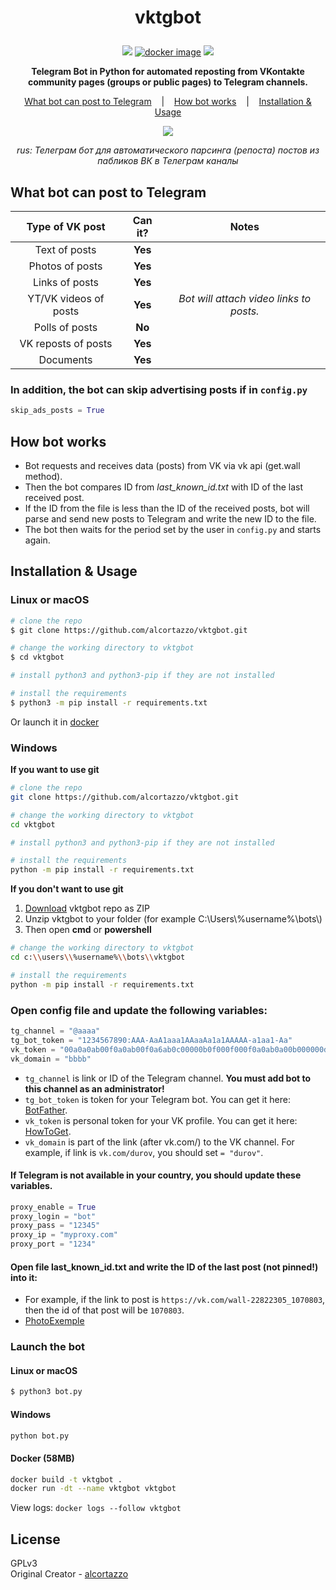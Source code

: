 
<h1 id="-p-align-center-vktgbot-v0-8"><p align="center">vktgbot</h1>
<p align=center>
    <a target="_blank" href="https://www.python.org/downloads/" title="Python Version"><img src="https://img.shields.io/badge/python-%3E=_3.6-purple.svg"></a>
    <a target="_blank" href="https://github.com/alcortazzo/vktgbot/releases"><img alt="docker image" src="https://img.shields.io/github/v/release/alcortazzo/vktgbot?include_prereleases"></a>
    <a target="_blank" href="LICENSE" title="License: GPL-3.0"><img src="https://img.shields.io/github/license/alcortazzo/vktgbot.svg?color=red"></a>
</p>    
<p align="center"><b>Telegram Bot in Python for automated reposting from VKontakte community pages (groups or public pages) to Telegram channels.</b></p>

<p align="center">
    <a href="#what-bot-can-post-to-telegram">What bot can post to Telegram</a>
    &nbsp;&nbsp;&nbsp;|&nbsp;&nbsp;&nbsp;
    <a href="#how-bot-works">How bot works</a>
    &nbsp;&nbsp;&nbsp;|&nbsp;&nbsp;&nbsp;
    <a href="#installation--usage">Installation & Usage</a>
</p>
<p align="center">
<a href="https://youtu.be/DyLmaJg0v-w?t=3">
<img src="https://github.com/alcortazzo/vktgbot/blob/master/images/code.png"/>
</a>
</p>
<p align="center"><i>rus: Телеграм бот для автоматического парсинга (репоста) постов из пабликов ВК в Телеграм каналы</i></p>

## What bot can post to Telegram
|    Type of VK post    | Can it? |                       Notes                       |
| :-------------------: | :-----: | :-----------------------------------------------: |
|     Text of posts     | **Yes** |
|    Photos of posts    | **Yes** |
|    Links of posts     | **Yes** |
| YT/VK videos of posts | **Yes** |      *Bot will attach video links to posts.*      |
|    Polls of posts     | **No**  |
|  VK reposts of posts  | **Yes** |
|       Documents       | **Yes** |

### In addition, the bot can skip advertising posts if in `config.py`
```python
skip_ads_posts = True
```

## How bot works
* Bot requests and receives data (posts) from VK via vk api (get.wall method).
* Then the bot compares ID from *last_known_id.txt* with ID of the last received post.
* If the ID from the file is less than the ID of the received posts, bot will parse and send new posts to Telegram and write the new ID to the file.
* The bot then waits for the period set by the user in `config.py` and starts again.

## Installation & Usage
### Linux or macOS
```bash
# clone the repo
$ git clone https://github.com/alcortazzo/vktgbot.git

# change the working directory to vktgbot
$ cd vktgbot

# install python3 and python3-pip if they are not installed

# install the requirements
$ python3 -m pip install -r requirements.txt
```
Or launch it in [docker](#docker-58mb)

### Windows
 **If you want to use git**
```bash
# clone the repo
git clone https://github.com/alcortazzo/vktgbot.git

# change the working directory to vktgbot
cd vktgbot

# install python3 and python3-pip if they are not installed

# install the requirements
python -m pip install -r requirements.txt
```
**If you don't want to use git**
1. [Download](https://github.com/alcortazzo/vktgbot/archive/master.zip)  vktgbot repo as ZIP
2. Unzip vktgbot to your folder (for example C:\\Users\\%username%\\bots\\)
3. Then open **cmd** or **powershell**
```bash
# change the working directory to vktgbot
cd c:\\users\\%username%\\bots\\vktgbot

# install the requirements
python -m pip install -r requirements.txt
```
### Open **config** file and update the following variables:
```python
tg_channel = "@aaaa"
tg_bot_token = "1234567890:AAA-AaA1aaa1AAaaAa1a1AAAAA-a1aa1-Aa"
vk_token = "00a0a0ab00f0a0ab00f0a6ab0c00000b0f000f000f0a0ab0a00b000000dd00000000de0"
vk_domain = "bbbb"
```
* `tg_channel` is link or ID of the Telegram channel. **You must add bot to this channel as an administrator!**
* `tg_bot_token` is token for your Telegram bot. You can get it here: [BotFather](https://t.me/BotFather).
* `vk_token` is personal token for your VK profile. You can get it here: [HowToGet](https://github.com/alcortazzo/vktgbot/wiki/How-to-get-personal-access-token).
* `vk_domain` is part of the link (after vk.com/) to the VK channel. For example, if link is `vk.com/durov`, you should set `= "durov"`.
#### If Telegram is not available in your country, you should update these variables.
```python
proxy_enable = True
proxy_login = "bot"  
proxy_pass = "12345"  
proxy_ip = "myproxy.com"  
proxy_port = "1234"
```
#### Open file **last_known_id.txt** and write the ID of the last post (not pinned!) into it:
* For example, if the link to post is `https://vk.com/wall-22822305_1070803`, then the id of that post will be `1070803`.
* [PhotoExemple](https://i.imgur.com/eWpso0C.png)
### Launch the bot
#### Linux or macOS
```bash
$ python3 bot.py
```
#### Windows
```bash
python bot.py
```
#### Docker (58MB)
```bash
docker build -t vktgbot .
docker run -dt --name vktgbot vktgbot
```
View logs: `docker logs --follow vktgbot`
## License

GPLv3<br/>
Original Creator - [alcortazzo](https://github.com/alcortazzo)

